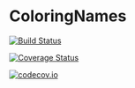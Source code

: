 # ColoringNames

[![Build Status](https://travis-ci.org/oxinabox/ColoringNames.jl.svg?branch=master)](https://travis-ci.org/oxinabox/ColoringNames.jl)

[![Coverage Status](https://coveralls.io/repos/oxinabox/ColoringNames.jl/badge.svg?branch=master&service=github)](https://coveralls.io/github/oxinabox/ColoringNames.jl?branch=master)

[![codecov.io](http://codecov.io/github/oxinabox/ColoringNames.jl/coverage.svg?branch=master)](http://codecov.io/github/oxinabox/ColoringNames.jl?branch=master)
